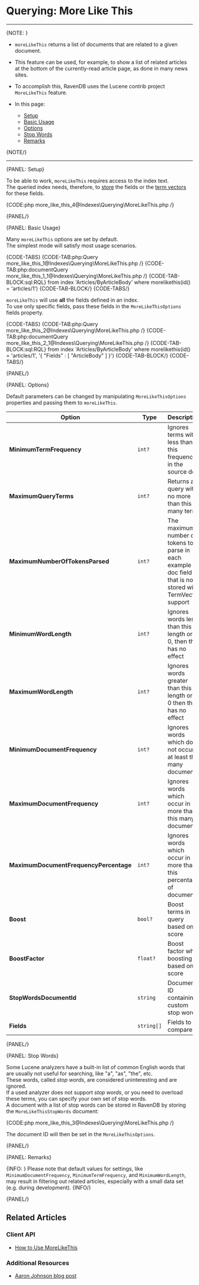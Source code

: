 # Querying: More Like This
---

{NOTE: }

* `moreLikeThis` returns a list of documents that are related to a given document.  
* This feature can be used, for example, to show a list of related articles at the 
  bottom of the currently-read article page, as done in many news sites.  
* To accomplish this, RavenDB uses the Lucene contrib project `MoreLikeThis` feature.  

* In this page:

    * [Setup](../../indexes/querying/morelikethis#setup)
    * [Basic Usage](../../indexes/querying/morelikethis#basic-usage)
    * [Options](../../indexes/querying/morelikethis#options)
    * [Stop Words](../../indexes/querying/morelikethis#stop-words)
    * [Remarks](../../indexes/querying/morelikethis#remarks)

{NOTE/}

---

{PANEL: Setup}

To be able to work, `moreLikeThis` requires access to the index text.  
The queried index needs, therefore, to [store](../../indexes/storing-data-in-index) 
the fields or the [term vectors](../../indexes/using-term-vectors) for these fields.

{CODE:php more_like_this_4@Indexes\Querying\MoreLikeThis.php /}

{PANEL/}

{PANEL: Basic Usage}

Many `moreLikeThis` options are set by default.  
The simplest mode will satisfy most usage scenarios.  

{CODE-TABS}
{CODE-TAB:php:Query more_like_this_1@Indexes\Querying\MoreLikeThis.php /}
{CODE-TAB:php:documentQuery more_like_this_1_1@Indexes\Querying\MoreLikeThis.php /}
{CODE-TAB-BLOCK:sql:RQL}
from index 'Articles/ByArticleBody' 
where morelikethis(id() = 'articles/1')
{CODE-TAB-BLOCK/}
{CODE-TABS/}

`moreLikeThis` will use **all** the fields defined in an index.  
To use only specific fields, pass these fields in the `MoreLikeThisOptions` fields property.

{CODE-TABS}
{CODE-TAB:php:Query more_like_this_2@Indexes\Querying\MoreLikeThis.php /}
{CODE-TAB:php:documentQuery more_like_this_2_1@Indexes\Querying\MoreLikeThis.php /}
{CODE-TAB-BLOCK:sql:RQL}
from index 'Articles/ByArticleBody' 
where morelikethis(id() = 'articles/1', '{ "Fields" : [ "ArticleBody" ] }')
{CODE-TAB-BLOCK/}
{CODE-TABS/}

{PANEL/}

{PANEL: Options}

Default parameters can be changed by manipulating `MoreLikeThisOptions` properties and passing them 
to `moreLikeThis`.

| Option | Type | Description |
| ------------- | ------------- | ----- |
| **MinimumTermFrequency** | `int?` | Ignores terms with less than this frequency in the source doc |
| **MaximumQueryTerms** | `int?` | Returns a query with no more than this many terms |
| **MaximumNumberOfTokensParsed** | `int?` | The maximum number of tokens to parse in each example doc field that is not stored with TermVector support |
| **MinimumWordLength** | `int?` | Ignores words less than this length or, if 0, then this has no effect |
| **MaximumWordLength** | `int?` | Ignores words greater than this length or if 0 then this has no effect |
| **MinimumDocumentFrequency** | `int?` | Ignores words which do not occur in at least this many documents |
| **MaximumDocumentFrequency** | `int?` | Ignores words which occur in more than this many documents |
| **MaximumDocumentFrequencyPercentage** | `int?` | Ignores words which occur in more than this percentage of documents |
| **Boost** | `bool?` | Boost terms in query based on score |
| **BoostFactor** | `float?` |  Boost factor when boosting based on score |
| **StopWordsDocumentId** | `string` | Document ID containing custom stop words |
| **Fields** | `string[]` | Fields to compare |




{PANEL/}

{PANEL: Stop Words}

Some Lucene analyzers have a built-in list of common English words that are usually not useful 
for searching, like "a", "as", "the", etc.  
These words, called *stop words*, are considered uninteresting and are ignored.  
If a used analyzer does not support *stop words*, or you need to overload these terms, you can 
specify your own set of stop words.  
A document with a list of stop words can be stored in RavenDB by storing the `MoreLikeThisStopWords` document:

{CODE:php more_like_this_3@Indexes\Querying\MoreLikeThis.php /}

The document ID will then be set in the `MoreLikeThisOptions`.

{PANEL/}

{PANEL: Remarks}

{INFO: }
Please note that default values for settings, like `MinimumDocumentFrequency`, `MinimumTermFrequency`, 
and `MinimumWordLength`, may result in filtering out related articles, especially with a small data set 
(e.g. during development). 
{INFO/}

{PANEL/}

## Related Articles

### Client API

- [How to Use MoreLikeThis](../../client-api/session/querying/how-to-use-morelikethis)

### Additional Resources

- [Aaron Johnson blog post](http://cephas.net/blog/2008/03/30/how-morelikethis-works-in-lucene/)
